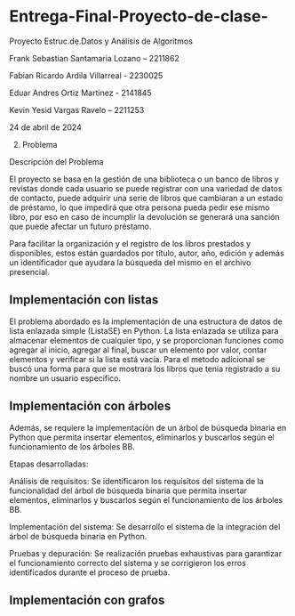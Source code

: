 # Entrega-Final-Proyecto-de-clase-

Proyecto Estruc.de.Datos y Análisis de Algoritmos

Frank Sebastian Santamaria Lozano – 2211862

Fabian Ricardo Ardila Villarreal - 2230025

Eduar Andres Ortiz Martinez - 2141845

Kevin Yesid Vargas Ravelo – 2211253

24 de abril de 2024

2. Problema

Descripción del Problema

El proyecto se basa en la gestión de una biblioteca o un banco de libros y revistas donde cada usuario se puede registrar con una variedad de datos de contacto, puede adquirir una serie de libros que cambiaran a un estado de préstamo, lo que impedirá que otra persona pueda pedir ese mismo libro, por eso en caso de incumplir la devolución se generará una sanción que puede afectar un futuro préstamo.

Para facilitar la organización y el registro de los libros prestados y disponibles, estos están guardados por título, autor, año, edición y además un identificador que ayudara la búsqueda del mismo en el archivo presencial.

## Implementación con listas

El problema abordado es la implementación de una estructura de datos de lista enlazada simple (ListaSE) en Python. La lista enlazada se utiliza para almacenar elementos de cualquier tipo, y se proporcionan funciones como agregar al inicio, agregar al final, buscar un elemento por valor, contar elementos y verificar si la lista está vacía.
Para el metodo adicional se buscó una forma para que se mostrara los libros que tenia registrado a su nombre un usuario especifico.

## Implementación con árboles

Además, se requiere la implementación de un árbol de búsqueda binaria en Python que permita insertar elementos, eliminarlos y buscarlos según el funcionamiento de los árboles BB.

Etapas desarrolladas:

Análisis de requisitos: Se identificaron los requisitos del sistema de la funcionalidad del árbol de búsqueda binaria que permita insertar elementos, eliminarlos y buscarlos según el funcionamiento de los árboles BB.

Implementación del sistema: Se desarrollo el sistema de la integración del árbol de búsqueda binaria en Python.

Pruebas y depuración: Se realización pruebas exhaustivas para garantizar el funcionamiento correcto del sistema y se corrigieron los erros identificados durante el proceso de prueba.

## Implementación con grafos


